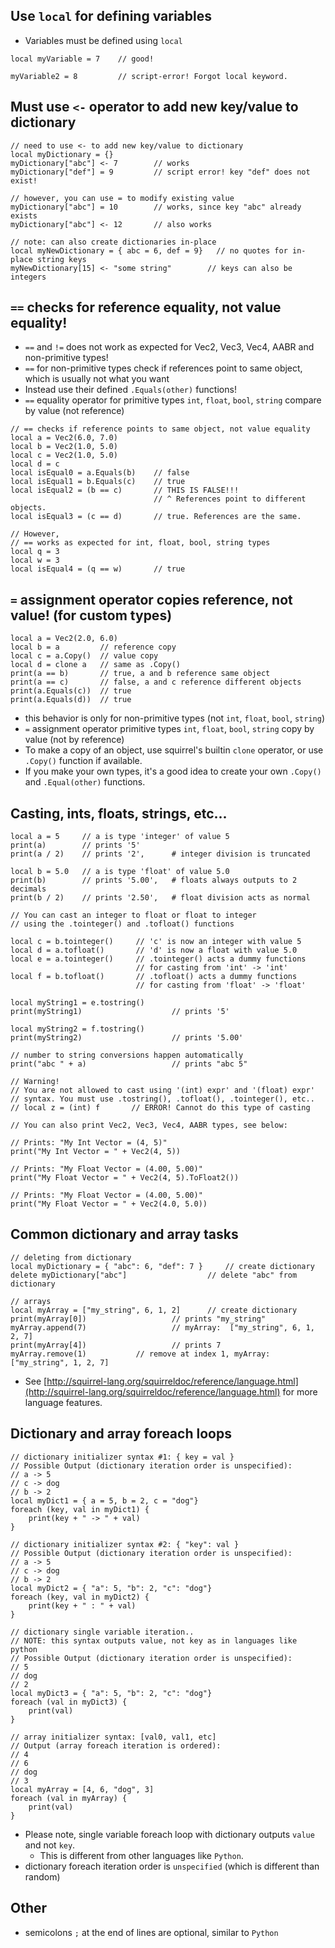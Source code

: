 ## Use `local` for defining variables
- Variables must be defined using `local`
```
local myVariable = 7    // good!

myVariable2 = 8         // script-error! Forgot local keyword.
```

## Must use `<-` operator to add new key/value to dictionary
```
// need to use <- to add new key/value to dictionary
local myDictionary = {}
myDictionary["abc"] <- 7        // works
myDictionary["def"] = 9         // script error! key "def" does not exist!

// however, you can use = to modify existing value
myDictionary["abc"] = 10        // works, since key "abc" already exists
myDictionary["abc"] <- 12       // also works

// note: can also create dictionaries in-place
local myNewDictionary = { abc = 6, def = 9}   // no quotes for in-place string keys
myNewDictionary[15] <- "some string"        // keys can also be integers
```

## `==` checks for reference equality, not value equality!
- `==` and `!=` does not work as expected for Vec2, Vec3, Vec4, AABR and non-primitive types!   
- `==` for non-primitive types check if references point to same object, which is usually not what you want
- Instead use their defined `.Equals(other)` functions!  
- `==` equality operator for primitive types `int`, `float`, `bool`, `string` compare by value (not reference)

```
// == checks if reference points to same object, not value equality
local a = Vec2(6.0, 7.0)
local b = Vec2(1.0, 5.0)
local c = Vec2(1.0, 5.0)
local d = c
local isEqual0 = a.Equals(b)    // false
local isEqual1 = b.Equals(c)    // true
local isEqual2 = (b == c)       // THIS IS FALSE!!!
                                // ^ References point to different objects.
local isEqual3 = (c == d)       // true. References are the same.

// However,
// == works as expected for int, float, bool, string types
local q = 3
local w = 3
local isEqual4 = (q == w)       // true 
```

## `=` assignment operator copies reference, not value! (for custom types)
```
local a = Vec2(2.0, 6.0)
local b = a			// reference copy
local c = a.Copy()	// value copy
local d = clone a	// same as .Copy()
print(a == b)		// true, a and b reference same object
print(a == c)		// false, a and c reference different objects
print(a.Equals(c))	// true
print(a.Equals(d))	// true
```
- this behavior is only for non-primitive types (not `int`, `float`, `bool`, `string`)
- `=` assignment operator primitive types `int`, `float`, `bool`, `string` copy by value (not by reference)
- To make a copy of an object, use squirrel's builtin `clone` operator, or use `.Copy()` function if available.
- If you make your own types, it's a good idea to create your own `.Copy()` and `.Equal(other)` functions.

## Casting, ints, floats, strings, etc...
```
local a = 5     // a is type 'integer' of value 5
print(a)        // prints '5'
print(a / 2)    // prints '2',  	# integer division is truncated 

local b = 5.0   // a is type 'float' of value 5.0
print(b)        // prints '5.00', 	# floats always outputs to 2 decimals
print(b / 2)    // prints '2.50',  	# float division acts as normal

// You can cast an integer to float or float to integer
// using the .tointeger() and .tofloat() functions

local c = b.tointeger()     // 'c' is now an integer with value 5
local d = a.tofloat()       // 'd' is now a float with value 5.0
local e = a.tointeger()     // .tointeger() acts a dummy functions
							// for casting from 'int' -> 'int'
local f = b.tofloat()       // .tofloat() acts a dummy functions
							// for casting from 'float' -> 'float'

local myString1 = e.tostring()
print(myString1)                    // prints '5'

local myString2 = f.tostring()
print(myString2)                    // prints '5.00'

// number to string conversions happen automatically
print("abc " + a)           		// prints "abc 5"             

// Warning!
// You are not allowed to cast using '(int) expr' and '(float) expr'
// syntax. You must use .tostring(), .tofloat(), .tointeger(), etc..
// local z = (int) f       // ERROR! Cannot do this type of casting

// You can also print Vec2, Vec3, Vec4, AABR types, see below:

// Prints: "My Int Vector = (4, 5)"
print("My Int Vector = " + Vec2(4, 5))

// Prints: "My Float Vector = (4.00, 5.00)"
print("My Float Vector = " + Vec2(4, 5).ToFloat2())

// Prints: "My Float Vector = (4.00, 5.00)"
print("My Float Vector = " + Vec2(4.0, 5.0))
```

## Common dictionary and array tasks
```
// deleting from dictionary
local myDictionary = { "abc": 6, "def": 7 }     // create dictionary
delete myDictionary["abc"]                  // delete "abc" from dictionary

// arrays
local myArray = ["my_string", 6, 1, 2]      // create dictionary
print(myArray[0])                   // prints "my_string"
myArray.append(7)                   // myArray:  ["my_string", 6, 1, 2, 7]
print(myArray[4])                   // prints 7
myArray.remove(1)           // remove at index 1, myArray: ["my_string", 1, 2, 7]
```
- See [http://squirrel-lang.org/squirreldoc/reference/language.html](http://squirrel-lang.org/squirreldoc/reference/language.html) for more language features.

## Dictionary and array foreach loops
```
// dictionary initializer syntax #1: { key = val }
// Possible Output (dictionary iteration order is unspecified):
// a -> 5
// c -> dog
// b -> 2
local myDict1 = { a = 5, b = 2, c = "dog"}
foreach (key, val in myDict1) {
	print(key + " -> " + val)
}

// dictionary initializer syntax #2: { "key": val }
// Possible Output (dictionary iteration order is unspecified):
// a -> 5
// c -> dog
// b -> 2
local myDict2 = { "a": 5, "b": 2, "c": "dog"}
foreach (key, val in myDict2) {
	print(key + " : " + val)
}

// dictionary single variable iteration..
// NOTE: this syntax outputs value, not key as in languages like python
// Possible Output (dictionary iteration order is unspecified):
// 5
// dog
// 2
local myDict3 = { "a": 5, "b": 2, "c": "dog"}
foreach (val in myDict3) {
	print(val)
}

// array initializer syntax: [val0, val1, etc]
// Output (array foreach iteration is ordered):
// 4
// 6
// dog
// 3
local myArray = [4, 6, "dog", 3]
foreach (val in myArray) {
	print(val)
}
```
- Please note, single variable foreach loop with dictionary outputs `value` and not `key`.
    - This is different from other languages like `Python`.
- dictionary foreach iteration order is `unspecified` (which is different than random)

## Other
- semicolons `;` at the end of lines are optional, similar to `Python`